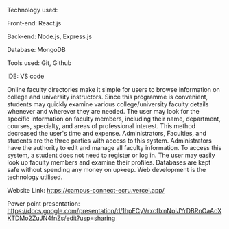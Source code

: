 Technology used:

Front-end: React.js

Back-end: Node.js, Express.js

Database: MongoDB

Tools used: 
Git, Github

IDE: VS code

Online faculty directories make it simple for users to browse information on college and university instructors. Since this programme is convenient, students may quickly examine various college/university faculty details whenever and wherever they are needed. The user may look for the specific information on faculty members, including their name, department, courses, specialty, and areas of professional interest. This method decreased the user's time and expense. Administrators, Faculties, and students are the three parties with access to this system. Administrators have the authority to edit and manage all faculty information. To access this system, a student does not need to register or log in. The user may easily look up faculty members and examine their profiles. Databases are kept safe without spending any money on upkeep. Web development is the technology utilised. 

Website Link: https://campus-connect-ecru.vercel.app/

Power point presentation: https://docs.google.com/presentation/d/1hpECyVrxcflxnNpIJYrDBRnOaAoXKTDMo2ZuJN4fnZs/edit?usp=sharing
